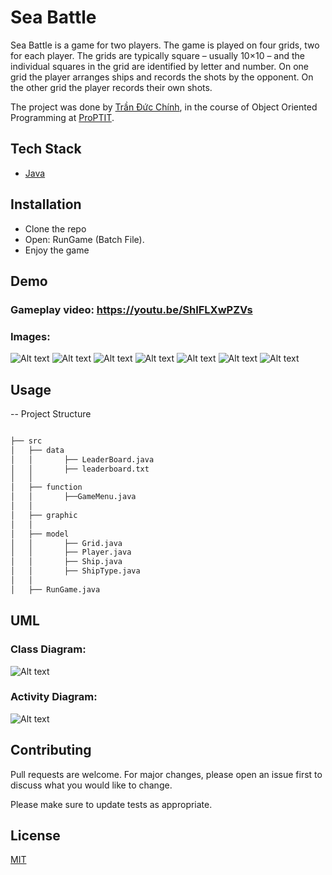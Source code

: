 # Sea Battle

Sea Battle is a game for two players. The game is played on four grids, two for each player. The grids are typically square – usually 10×10 – and the individual squares in the grid are identified by letter and number. On one grid the player arranges ships and records the shots by the opponent. On the other grid the player records their own shots.

The project was done by [Trần Đức Chính](https://www.facebook.com/tdczin04/), in the course of Object Oriented Programming at [ProPTIT](https://proptit.com/).


## Tech Stack

- [Java](https://www.java.com/en/) 


## Installation

- Clone the repo
- Open: RunGame (Batch File). 
- Enjoy the game


## Demo

### **Gameplay video:** https://youtu.be/ShIFLXwPZVs
### **Images**:


![Alt text](image.png)
![Alt text](image-1.png)
![Alt text](image-2.png)
![Alt text](image-3.png)
![Alt text](image-4.png)
![Alt text](image-5.png)
![Alt text](image-6.png)

## Usage

-- Project Structure

```bash

├── src
│   ├── data
│   │       ├── LeaderBoard.java
│   │       ├── leaderboard.txt
│   │
│   ├── function
│   │       ├──GameMenu.java
│   │
│   ├── graphic
│   │
│   ├── model
│   │       ├── Grid.java
│   │       ├── Player.java
│   │       ├── Ship.java
│   │       ├── ShipType.java
│   │
│   ├── RunGame.java

```

## UML
### Class Diagram:
![Alt text](BattleShipClassDiagram-1.png)

### Activity Diagram:
![Alt text](BattleShipActivityDiagram-1.jpg)

## Contributing

Pull requests are welcome. For major changes, please open an issue first
to discuss what you would like to change.

Please make sure to update tests as appropriate.

## License

[MIT](https://choosealicense.com/licenses/mit/)